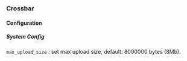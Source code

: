 
### Crossbar

#### Configuration

##### System Config

`max_upload_size` : set max upload size, default: 8000000 bytes (8Mb).
